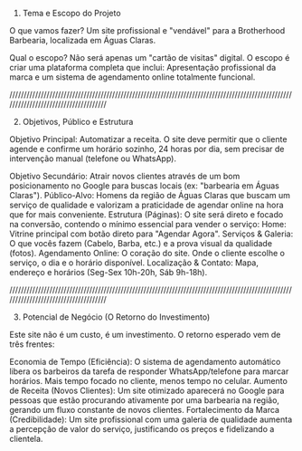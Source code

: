 1. Tema e Escopo do Projeto
   
  O que vamos fazer? Um site profissional e "vendável" para a Brotherhood Barbearia, localizada em Águas Claras.

  Qual o escopo? Não será apenas um "cartão de visitas" digital. O escopo é criar uma plataforma completa que inclui:
  Apresentação profissional da marca e um sistema de agendamento online totalmente funcional.

  /////////////////////////////////////////////////////////////////////////////////////////////////////////////////////////////////////
  
2. Objetivos, Público e Estrutura
   
Objetivo Principal: Automatizar a receita. O site deve permitir que o cliente agende e confirme um horário sozinho, 24 horas por dia, sem precisar de intervenção manual (telefone ou WhatsApp).

  Objetivo Secundário: Atrair novos clientes através de um bom posicionamento no Google para buscas locais (ex: "barbearia em Águas Claras").
  Público-Alvo: Homens da região de Águas Claras que buscam um serviço de qualidade e valorizam a praticidade de agendar online na hora que for mais conveniente.
  Estrutura (Páginas): O site será direto e focado na conversão, contendo o mínimo essencial para vender o serviço:
  Home: Vitrine principal com botão direto para "Agendar Agora".
  Serviços & Galeria: O que vocês fazem (Cabelo, Barba, etc.) e a prova visual da qualidade (fotos).
  Agendamento Online: O coração do site. Onde o cliente escolhe o serviço, o dia e o horário disponível.
  Localização & Contato: Mapa, endereço e horários (Seg-Sex 10h-20h, Sáb 9h-18h).

/////////////////////////////////////////////////////////////////////////////////////////////////////////////////////////////////////

3. Potencial de Negócio (O Retorno do Investimento)
   
Este site não é um custo, é um investimento. O retorno esperado vem de três frentes:

  Economia de Tempo (Eficiência): O sistema de agendamento automático libera os barbeiros da tarefa de responder WhatsApp/telefone para marcar horários. Mais tempo focado no cliente, menos tempo no celular.
  Aumento de Receita (Novos Clientes): Um site otimizado aparecerá no Google para pessoas que estão procurando ativamente por uma barbearia na região, gerando um fluxo constante de novos clientes.
  Fortalecimento da Marca (Credibilidade): Um site profissional com uma galeria de qualidade aumenta a percepção de valor do serviço, justificando os preços e fidelizando a clientela.
